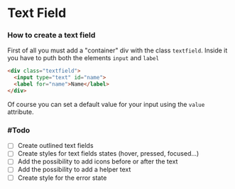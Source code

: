 # Text Field

### How to create a text field

First of all you must add a "container" div with the class `textfield`.
Inside it you have to puth both the elements `input` and `label`

```html
<div class="textfield">
  <input type="text" id="name">
  <label for="name">Name</label>
</div>
```

Of course you can set a default value for your input using the `value` attribute.

### #Todo
- [ ] Create outlined text fields
- [ ] Create styles for text fields states (hover, pressed, focused...)
- [ ] Add the possibility to add icons before or after the text
- [ ] Add the possibility to add a helper text
- [ ] Create style for the error state
